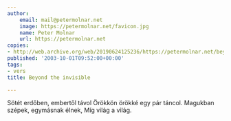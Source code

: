 ```yaml
---
author:
    email: mail@petermolnar.net
    image: https://petermolnar.net/favicon.jpg
    name: Peter Molnar
    url: https://petermolnar.net
copies:
- http://web.archive.org/web/20190624125236/https://petermolnar.net/beyond-invisible/
published: '2003-10-01T09:52:00+00:00'
tags:
- vers
title: Beyond the invisible

---
```


Sötét erdőben, embertől távol
Örökkön örökké egy pár táncol.
Magukban szépek, egymásnak élnek,
Míg világ a világ.
